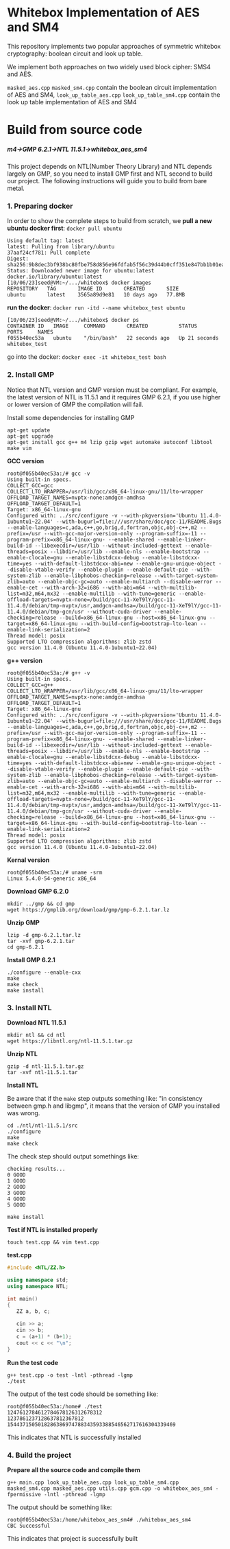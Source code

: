 # Whitebox Implementation of AES and SM4

This repository implements two popular approaches of symmetric whitebox cryptography: boolean circuit and look up table.

We implement both approaches on two widely used block cipher: SMS4 and AES.

`masked_aes.cpp` `masked_sm4.cpp` contain the boolean circuit implementation of AES and SM4, `look_up_table_aes.cpp` `look_up_table_sm4.cpp` contain the look up table implementation of AES and SM4

# Build from source code

##### m4->GMP 6.2.1->NTL 11.5.1->whitebox_aes_sm4

This project depends on NTL(Number Theory Library) and NTL depends largely on GMP, so you need to install GMP first and NTL second to build our project. The following instructions will guide you to build from bare metal.

###  1. Preparing docker

In order to show the complete steps to build from scratch, we **pull a new ubuntu docker first**: `docker pull ubuntu`

```
Using default tag: latest
latest: Pulling from library/ubuntu
37aaf24cf781: Pull complete 
Digest: sha256:9b8dec3bf938bc80fbe758d856e96fdfab5f56c39d44b0cff351e847bb1b01ea
Status: Downloaded newer image for ubuntu:latest
docker.io/library/ubuntu:latest
[10/06/23]seed@VM:~/.../whitebox$ docker images
REPOSITORY   TAG       IMAGE ID       CREATED       SIZE
ubuntu       latest    3565a89d9e81   10 days ago   77.8MB
```

**run the docker**: `docker run -itd --name whitebox_test ubuntu`

```
[10/06/23]seed@VM:~/.../whitebox$ docker ps
CONTAINER ID   IMAGE     COMMAND       CREATED          STATUS          PORTS     NAMES
f055b40ec53a   ubuntu    "/bin/bash"   22 seconds ago   Up 21 seconds             whitebox_test
```

go into the docker: `docker exec -it whitebox_test bash`

### 2. Install GMP

Notice that NTL version and GMP version must be compliant. For example, the latest version of NTL is 11.5.1 and it requires GMP 6.2.1, if you use higher or lower version of GMP the compilation will fail.

Install some dependencies for installing GMP

```
apt-get update
apt-get upgrade
apt-get install gcc g++ m4 lzip gzip wget automake autoconf libtool make vim
```

**GCC version**

```
root@f055b40ec53a:/# gcc -v
Using built-in specs.
COLLECT_GCC=gcc
COLLECT_LTO_WRAPPER=/usr/lib/gcc/x86_64-linux-gnu/11/lto-wrapper
OFFLOAD_TARGET_NAMES=nvptx-none:amdgcn-amdhsa
OFFLOAD_TARGET_DEFAULT=1
Target: x86_64-linux-gnu
Configured with: ../src/configure -v --with-pkgversion='Ubuntu 11.4.0-1ubuntu1~22.04' --with-bugurl=file:///usr/share/doc/gcc-11/README.Bugs --enable-languages=c,ada,c++,go,brig,d,fortran,objc,obj-c++,m2 --prefix=/usr --with-gcc-major-version-only --program-suffix=-11 --program-prefix=x86_64-linux-gnu- --enable-shared --enable-linker-build-id --libexecdir=/usr/lib --without-included-gettext --enable-threads=posix --libdir=/usr/lib --enable-nls --enable-bootstrap --enable-clocale=gnu --enable-libstdcxx-debug --enable-libstdcxx-time=yes --with-default-libstdcxx-abi=new --enable-gnu-unique-object --disable-vtable-verify --enable-plugin --enable-default-pie --with-system-zlib --enable-libphobos-checking=release --with-target-system-zlib=auto --enable-objc-gc=auto --enable-multiarch --disable-werror --enable-cet --with-arch-32=i686 --with-abi=m64 --with-multilib-list=m32,m64,mx32 --enable-multilib --with-tune=generic --enable-offload-targets=nvptx-none=/build/gcc-11-XeT9lY/gcc-11-11.4.0/debian/tmp-nvptx/usr,amdgcn-amdhsa=/build/gcc-11-XeT9lY/gcc-11-11.4.0/debian/tmp-gcn/usr --without-cuda-driver --enable-checking=release --build=x86_64-linux-gnu --host=x86_64-linux-gnu --target=x86_64-linux-gnu --with-build-config=bootstrap-lto-lean --enable-link-serialization=2
Thread model: posix
Supported LTO compression algorithms: zlib zstd
gcc version 11.4.0 (Ubuntu 11.4.0-1ubuntu1~22.04)
```

**g++ version**

```
root@f055b40ec53a:/# g++ -v
Using built-in specs.
COLLECT_GCC=g++
COLLECT_LTO_WRAPPER=/usr/lib/gcc/x86_64-linux-gnu/11/lto-wrapper
OFFLOAD_TARGET_NAMES=nvptx-none:amdgcn-amdhsa
OFFLOAD_TARGET_DEFAULT=1
Target: x86_64-linux-gnu
Configured with: ../src/configure -v --with-pkgversion='Ubuntu 11.4.0-1ubuntu1~22.04' --with-bugurl=file:///usr/share/doc/gcc-11/README.Bugs --enable-languages=c,ada,c++,go,brig,d,fortran,objc,obj-c++,m2 --prefix=/usr --with-gcc-major-version-only --program-suffix=-11 --program-prefix=x86_64-linux-gnu- --enable-shared --enable-linker-build-id --libexecdir=/usr/lib --without-included-gettext --enable-threads=posix --libdir=/usr/lib --enable-nls --enable-bootstrap --enable-clocale=gnu --enable-libstdcxx-debug --enable-libstdcxx-time=yes --with-default-libstdcxx-abi=new --enable-gnu-unique-object --disable-vtable-verify --enable-plugin --enable-default-pie --with-system-zlib --enable-libphobos-checking=release --with-target-system-zlib=auto --enable-objc-gc=auto --enable-multiarch --disable-werror --enable-cet --with-arch-32=i686 --with-abi=m64 --with-multilib-list=m32,m64,mx32 --enable-multilib --with-tune=generic --enable-offload-targets=nvptx-none=/build/gcc-11-XeT9lY/gcc-11-11.4.0/debian/tmp-nvptx/usr,amdgcn-amdhsa=/build/gcc-11-XeT9lY/gcc-11-11.4.0/debian/tmp-gcn/usr --without-cuda-driver --enable-checking=release --build=x86_64-linux-gnu --host=x86_64-linux-gnu --target=x86_64-linux-gnu --with-build-config=bootstrap-lto-lean --enable-link-serialization=2
Thread model: posix
Supported LTO compression algorithms: zlib zstd
gcc version 11.4.0 (Ubuntu 11.4.0-1ubuntu1~22.04)
```

**Kernal version**

```
root@f055b40ec53a:/# uname -srm
Linux 5.4.0-54-generic x86_64
```

**Download GMP 6.2.0**

```
mkdir ../gmp && cd gmp
wget https://gmplib.org/download/gmp/gmp-6.2.1.tar.lz
```

**Unzip GMP**

```
lzip -d gmp-6.2.1.tar.lz
tar -xvf gmp-6.2.1.tar
cd gmp-6.2.1
```

**Install GMP 6.2.1**

```
./configure --enable-cxx
make
make check
make install
```

### 3. Install NTL

**Download NTL 11.5.1**

```
mkdir ntl && cd ntl
wget https://libntl.org/ntl-11.5.1.tar.gz
```

**Unzip NTL**

```
gzip -d ntl-11.5.1.tar.gz 
tar -xvf ntl-11.5.1.tar
```

**Install NTL**

Be aware that if the `make` step outputs something like: "in consistency between gmp.h and libgmp", it means that the version of GMP you installed was wrong.

```
cd ./ntl/ntl-11.5.1/src
./configure
make
make check
```

The check step should output somethings like:

```
checking results...
0 GOOD
1 GOOD
2 GOOD
3 GOOD
4 GOOD
5 GOOD
```

```
make install
```

**Test if NTL is installed properly**

```
touch test.cpp && vim test.cpp
```

**test.cpp**

```c++
#include <NTL/ZZ.h>

using namespace std;
using namespace NTL;

int main()
{
   ZZ a, b, c;

   cin >> a;
   cin >> b;
   c = (a+1) * (b+1);
   cout << c << "\n";
}

```

**Run the test code**

```
g++ test.cpp -o test -lntl -pthread -lgmp
./test
```

The output of the test code should be something like:

```
root@f055b40ec53a:/home# ./test
1247612784612784678126312678312
1237861237128637812367812
1544371505018286386974788343593388546562717616304339469
```

This indicates that NTL is successfully installed

### 4. Build the project

**Prepare all the source code and compile them**

```
g++ main.cpp look_up_table_aes.cpp look_up_table_sm4.cpp masked_sm4.cpp masked_aes.cpp utils.cpp gcm.cpp -o whitebox_aes_sm4 -fpermissive -lntl -pthread -lgmp
```

The output should be something like:

```
root@f055b40ec53a:/home/whitebox_aes_sm4# ./whitebox_aes_sm4 
CBC Successful
```

This indicates that project is successfully built

